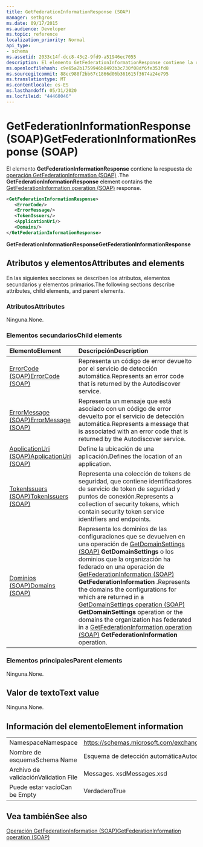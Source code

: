 ```yaml
---
title: GetFederationInformationResponse (SOAP)
manager: sethgros
ms.date: 09/17/2015
ms.audience: Developer
ms.topic: reference
localization_priority: Normal
api_type:
- schema
ms.assetid: 2033c14f-dcc8-43c2-9fd9-a51946ec7055
description: El elemento GetFederationInformationResponse contiene la respuesta de operación GetFederationInformation (SOAP).
ms.openlocfilehash: c9e65a2b1759946b8493b3c730f08df6fe353fd8
ms.sourcegitcommit: 88ec988f2bb67c1866d06b361615f3674a24e795
ms.translationtype: MT
ms.contentlocale: es-ES
ms.lasthandoff: 05/31/2020
ms.locfileid: "44460046"
---
```

# <a name="getfederationinformationresponse-soap"></a><span data-ttu-id="cdbce-103">GetFederationInformationResponse (SOAP)</span><span class="sxs-lookup"><span data-stu-id="cdbce-103">GetFederationInformationResponse (SOAP)</span></span>

<span data-ttu-id="cdbce-104">El elemento **GetFederationInformationResponse** contiene la respuesta de [operación GetFederationInformation (SOAP)](getfederationinformation-operation-soap.md) .</span><span class="sxs-lookup"><span data-stu-id="cdbce-104">The **GetFederationInformationResponse** element contains the [GetFederationInformation operation (SOAP)](getfederationinformation-operation-soap.md) response.</span></span> 
  
```XML
<GetFederationInformationResponse>
   <ErrorCode/>
   <ErrorMessage/>
   <TokenIssuers/>
   <ApplicationUri/>
   <Domains/>
</GetFederationInformationResponse>
```

 <span data-ttu-id="cdbce-105">**GetFederationInformationResponse**</span><span class="sxs-lookup"><span data-stu-id="cdbce-105">**GetFederationInformationResponse**</span></span>
## <a name="attributes-and-elements"></a><span data-ttu-id="cdbce-106">Atributos y elementos</span><span class="sxs-lookup"><span data-stu-id="cdbce-106">Attributes and elements</span></span>

<span data-ttu-id="cdbce-107">En las siguientes secciones se describen los atributos, elementos secundarios y elementos primarios.</span><span class="sxs-lookup"><span data-stu-id="cdbce-107">The following sections describe attributes, child elements, and parent elements.</span></span>
  
### <a name="attributes"></a><span data-ttu-id="cdbce-108">Atributos</span><span class="sxs-lookup"><span data-stu-id="cdbce-108">Attributes</span></span>

<span data-ttu-id="cdbce-109">Ninguna.</span><span class="sxs-lookup"><span data-stu-id="cdbce-109">None.</span></span>
  
### <a name="child-elements"></a><span data-ttu-id="cdbce-110">Elementos secundarios</span><span class="sxs-lookup"><span data-stu-id="cdbce-110">Child elements</span></span>

|<span data-ttu-id="cdbce-111">**Elemento**</span><span class="sxs-lookup"><span data-stu-id="cdbce-111">**Element**</span></span>|<span data-ttu-id="cdbce-112">**Descripción**</span><span class="sxs-lookup"><span data-stu-id="cdbce-112">**Description**</span></span>|
|:-----|:-----|
|[<span data-ttu-id="cdbce-113">ErrorCode (SOAP)</span><span class="sxs-lookup"><span data-stu-id="cdbce-113">ErrorCode (SOAP)</span></span>](errorcode-soap.md) <br/> |<span data-ttu-id="cdbce-114">Representa un código de error devuelto por el servicio de detección automática.</span><span class="sxs-lookup"><span data-stu-id="cdbce-114">Represents an error code that is returned by the Autodiscover service.</span></span>  <br/> |
|[<span data-ttu-id="cdbce-115">ErrorMessage (SOAP)</span><span class="sxs-lookup"><span data-stu-id="cdbce-115">ErrorMessage (SOAP)</span></span>](errormessage-soap.md) <br/> |<span data-ttu-id="cdbce-116">Representa un mensaje que está asociado con un código de error devuelto por el servicio de detección automática.</span><span class="sxs-lookup"><span data-stu-id="cdbce-116">Represents a message that is associated with an error code that is returned by the Autodiscover service.</span></span>  <br/> |
|[<span data-ttu-id="cdbce-117">ApplicationUri (SOAP)</span><span class="sxs-lookup"><span data-stu-id="cdbce-117">ApplicationUri (SOAP)</span></span>](applicationuri-soap.md) <br/> |<span data-ttu-id="cdbce-118">Define la ubicación de una aplicación.</span><span class="sxs-lookup"><span data-stu-id="cdbce-118">Defines the location of an application.</span></span>  <br/> |
|[<span data-ttu-id="cdbce-119">TokenIssuers (SOAP)</span><span class="sxs-lookup"><span data-stu-id="cdbce-119">TokenIssuers (SOAP)</span></span>](tokenissuers-soap.md) <br/> |<span data-ttu-id="cdbce-120">Representa una colección de tokens de seguridad, que contiene identificadores de servicio de token de seguridad y puntos de conexión.</span><span class="sxs-lookup"><span data-stu-id="cdbce-120">Represents a collection of security tokens, which contain security token service identifiers and endpoints.</span></span>  <br/> |
|[<span data-ttu-id="cdbce-121">Dominios (SOAP)</span><span class="sxs-lookup"><span data-stu-id="cdbce-121">Domains (SOAP)</span></span>](domains-soap.md) <br/> |<span data-ttu-id="cdbce-122">Representa los dominios de las configuraciones que se devuelven en una operación de [GetDomainSettings (SOAP)](getdomainsettings-operation-soap.md) **GetDomainSettings** o los dominios que la organización ha federado en una operación de [GetFederationInformation (SOAP)](getfederationinformation-operation-soap.md) **GetFederationInformation** .</span><span class="sxs-lookup"><span data-stu-id="cdbce-122">Represents the domains the configurations for which are returned in a [GetDomainSettings operation (SOAP)](getdomainsettings-operation-soap.md) **GetDomainSettings** operation or the domains the organization has federated in a [GetFederationInformation operation (SOAP)](getfederationinformation-operation-soap.md) **GetFederationInformation** operation.</span></span>  <br/> |
   
### <a name="parent-elements"></a><span data-ttu-id="cdbce-123">Elementos principales</span><span class="sxs-lookup"><span data-stu-id="cdbce-123">Parent elements</span></span>

<span data-ttu-id="cdbce-124">Ninguna.</span><span class="sxs-lookup"><span data-stu-id="cdbce-124">None.</span></span>
  
## <a name="text-value"></a><span data-ttu-id="cdbce-125">Valor de texto</span><span class="sxs-lookup"><span data-stu-id="cdbce-125">Text value</span></span>

<span data-ttu-id="cdbce-126">Ninguna.</span><span class="sxs-lookup"><span data-stu-id="cdbce-126">None.</span></span>
  
## <a name="element-information"></a><span data-ttu-id="cdbce-127">Información del elemento</span><span class="sxs-lookup"><span data-stu-id="cdbce-127">Element information</span></span>

|||
|:-----|:-----|
|<span data-ttu-id="cdbce-128">Namespace</span><span class="sxs-lookup"><span data-stu-id="cdbce-128">Namespace</span></span>  <br/> |https://schemas.microsoft.com/exchange/2010/Autodiscover  <br/> |
|<span data-ttu-id="cdbce-129">Nombre de esquema</span><span class="sxs-lookup"><span data-stu-id="cdbce-129">Schema Name</span></span>  <br/> |<span data-ttu-id="cdbce-130">Esquema de detección automática</span><span class="sxs-lookup"><span data-stu-id="cdbce-130">Autodiscover schema</span></span>  <br/> |
|<span data-ttu-id="cdbce-131">Archivo de validación</span><span class="sxs-lookup"><span data-stu-id="cdbce-131">Validation File</span></span>  <br/> |<span data-ttu-id="cdbce-132">Messages. xsd</span><span class="sxs-lookup"><span data-stu-id="cdbce-132">Messages.xsd</span></span>  <br/> |
|<span data-ttu-id="cdbce-133">Puede estar vacío</span><span class="sxs-lookup"><span data-stu-id="cdbce-133">Can be Empty</span></span>  <br/> |<span data-ttu-id="cdbce-134">Verdadero</span><span class="sxs-lookup"><span data-stu-id="cdbce-134">True</span></span>  <br/> |
   
## <a name="see-also"></a><span data-ttu-id="cdbce-135">Vea también</span><span class="sxs-lookup"><span data-stu-id="cdbce-135">See also</span></span>



[<span data-ttu-id="cdbce-136">Operación GetFederationInformation (SOAP)</span><span class="sxs-lookup"><span data-stu-id="cdbce-136">GetFederationInformation operation (SOAP)</span></span>](getfederationinformation-operation-soap.md)

